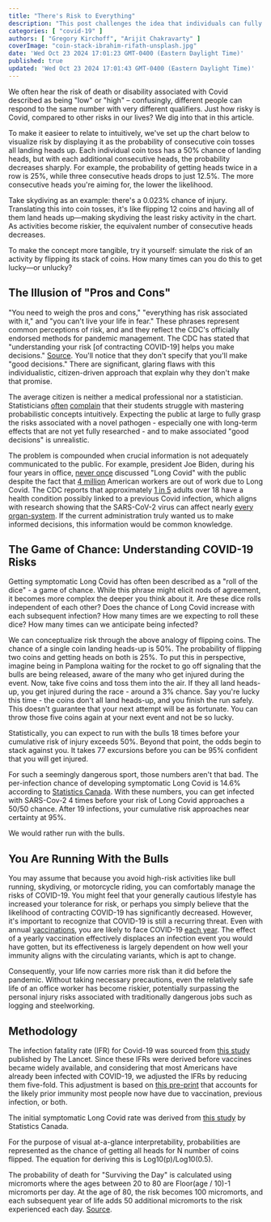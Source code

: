 ```yaml
---
title: "There's Risk to Everything"
description: "This post challenges the idea that individuals can fully understand and manage their own risk without proper information, highlighting the dangers of incomplete knowledge in pandemic decision-making."
categories: [ "covid-19" ]
authors: [ "Gregory Kirchoff", "Arijit Chakravarty" ]
coverImage: "coin-stack-ibrahim-rifath-unsplash.jpg"
date: 'Wed Oct 23 2024 17:01:23 GMT-0400 (Eastern Daylight Time)'
published: true
updated: 'Wed Oct 23 2024 17:01:43 GMT-0400 (Eastern Daylight Time)'
---
```

<script> // usables
	import RecipeCard from '$lib/components/usables/RecipeCard/RecipeCard.svelte';

  import CovidCoins from '$lib/components/internal/projects/CovidCoins/CovidCoins.svelte';
  
</script>



We often hear the risk of death or disability associated with Covid described as being "low" or "high" – confusingly, different people can respond to the same number with very different qualifiers. Just how risky is Covid, compared to other risks in our lives? We dig into that in this article.

To make it easieer to relate to intuitively, we've set up the chart below to visualize risk by displaying it as the probability of consecutive coin tosses all landing heads up. Each individual coin toss has a 50% chance of landing heads, but with each additional consecutive heads, the probability decreases sharply. For example, the probability of getting heads twice in a row is 25%, while three consecutive heads drops to just 12.5%. The more consecutive heads you're aiming for, the lower the likelihood.

Take skydiving as an example: there's a 0.023% chance of injury. Translating this into coin tosses, it's like flipping 12 coins and having all of them land heads up—making skydiving the least risky activity in the chart. As activities become riskier, the equivalent number of consecutive heads decreases.

To make the concept more tangible, try it yourself: simulate the risk of an activity by flipping its stack of coins. How many times can you do this to get lucky—or unlucky?

<CovidCoins mode="instance" />

## The Illusion of "Pros and Cons"

"You need to weigh the pros and cons," "everything has risk associated with it," and  "you can't live your life in fear." These phrases represent common perceptions of risk, and and they reflect the CDC's officially endorsed methods for pandemic management. The CDC has stated that "understanding your risk [of contracting COVID-19] helps you make decisions." [Source](https://archive.cdc.gov/www_cdc_gov/coronavirus/2019-ncov/your-health/understanding-risk_1709314735.html).  You'll notice that they don't specify that you'll make "good decisions." There are significant, glaring flaws with this individualistic, citizen-driven approach that explain why they don't make that promise.

The average citizen is neither a medical professional nor a statistician. Statisticians [often](https://scientistseessquirrel.wordpress.com/2015/10/06/why-do-we-make-statistics-so-hard-for-our-students/) [complain](https://iase-web.org/documents/papers/isi52/rams0070.pdf) that their students struggle with mastering probabilistic concepts intuitively. Expecting the public at large to fully grasp the risks associated with a novel pathogen - especially one with long-term effects that are not yet fully researched - and to make associated "good decisions" is unrealistic.

The problem is compounded when crucial information is not adequately communicated to the public. For example, president Joe Biden, during his four years in office, [never once](https://www.youtube.com/watch?v=RZUBLTph5uw&t=490s) discussed "Long Covid" with the public despite the fact that [4 million](https://www.brookings.edu/articles/new-data-shows-long-covid-is-keeping-as-many-as-4-million-people-out-of-work/) American workers are out of work due to Long Covid. The CDC reports that approximately [1 in 5](https://www.cdc.gov/mmwr/volumes/71/wr/mm7121e1.htm) adults over 18 have a health condition possibly linked to a previous Covid infection, which aligns with research showing that the SARS-CoV-2 virus can affect nearly [every organ-system](https://www.ncbi.nlm.nih.gov/pmc/articles/PMC9839201/). If the current administration truly wanted us to make informed decisions, this information would be common knowledge.

## The Game of Chance: Understanding COVID-19 Risks

Getting symptomatic Long Covid has often been described as a "roll of the dice" - a game of chance. While this phrase might elicit nods of agreement, it becomes more complex the deeper you think about it. Are these dice rolls independent of each other? Does the chance of Long Covid increase with each subsequent infection? How many times are we expecting to roll these dice? How many times can we anticipate being infected?

We can conceptualize risk through the above analogy of flipping coins. The chance of a single coin landing heads-up is 50%. The probability of flipping two coins and getting heads on both is 25%. To put this in perspective, imagine being in Pamplona waiting for the rocket to go off signaling that the bulls are being released, aware of the many who get injured during the event. Now, take five coins and toss them into the air. If they all land heads-up, you get injured during the race - around a 3% chance. Say you're lucky this time - the coins don't all land heads-up, and you finish the run safely. This doesn't guarantee that your next attempt will be as fortunate. You can throw those five coins again at your next event and not be so lucky.

Statistically, you can expect to run with the bulls 18 times before your cumulative risk of injury exceeds 50%. Beyond that point, the odds begin to stack against you. It takes 77 excursions before you can be 95% confident that you will get injured.

For such a seemingly dangerous sport, those numbers aren't that bad. The per-infection chance of developing symptomatic Long Covid is 14.6% according to [Statistics Canada](https://www150.statcan.gc.ca/n1/pub/75-006-x/2023001/article/00015-eng.htm). With these numbers, you can get infected with SARS-Cov-2 4 times before your risk of Long Covid approaches a 50/50 chance. After 19 infections, your cumulative risk approaches near certainty at 95%.

We would rather run with the bulls.

## You Are Running With the Bulls

You may assume that because you avoid high-risk activities like bull running, skydiving, or motorcycle riding, you can comfortably manage the risks of COVID-19. You might feel that your generally cautious lifestyle has increased your tolerance for risk, or perhaps you simply believe that the likelihood of contracting COVID-19 has significantly decreased. However, it's important to recognize that COVID-19 is still a recurring threat. Even with annual [vaccinations](https://pubmed.ncbi.nlm.nih.gov/34270597/), you are likely to face COVID-19 [each year](https://fortune.com/2022/05/25/how-often-can-you-get-covid-yearly-modeling-shows/). The effect of a yearly vaccination effectively displaces an infection event you would have gotten, but its effectiveness is largely dependent on how well your immunity aligns with the circulating variants, which is apt to change.

Consequently, your life now carries more risk than it did before the pandemic. Without taking necessary precautions, even the relatively safe life of an office worker has become riskier, potentially surpassing the personal injury risks associated with traditionally dangerous jobs such as logging and steelworking.

<CovidCoins mode="outlook" />

## Methodology

The infection fatality rate (IFR) for Covid-19 was sourced from [this study](https://www.thelancet.com/journals/lancet/article/PIIS0140-6736(21)02867-1/fulltext#seccestitle140) published by The Lancet. Since these IFRs were derived before vaccines became widely available, and considering that most Americans have already been infected with COVID-19, we adjusted the IFRs by reducing them five-fold. This adjustment is based on [this pre-print](https://www.medrxiv.org/content/10.1101/2023.02.26.23286471v2.full.pdf) that accounts for the likely prior immunity most people now have due to vaccination, previous infection, or both.

The initial symptomatic Long Covid rate was derived from [this study](https://www150.statcan.gc.ca/n1/pub/75-006-x/2023001/article/00015-eng.htm) by Statistics Canada.

For the purpose of visual at-a-glance interpretability, probabilities are represented as the chance of getting all heads for N number of coins flipped. The equation for deriving this is Log10(p)/Log10(0.5).

The probability of death for "Surviving the Day" is calculated using micromorts where the ages between 20 to 80 are Floor(age / 10)-1 micromorts per day. At the age of 80, the risk becomes 100 micromorts, and each subsequent year of life adds 50 additional micromorts to the risk experienced each day. [Source](https://nc233.com/2020/03/micromorts-how-much-risk-of-death-would-you-accept/).
